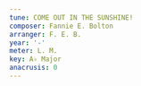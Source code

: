 ```yaml
---
tune: COME OUT IN THE SUNSHINE!
composer: Fannie E. Bolton
arranger: F. E. B.
year: '-'
meter: L. M.
key: A♭ Major
anacrusis: 0
---
```

